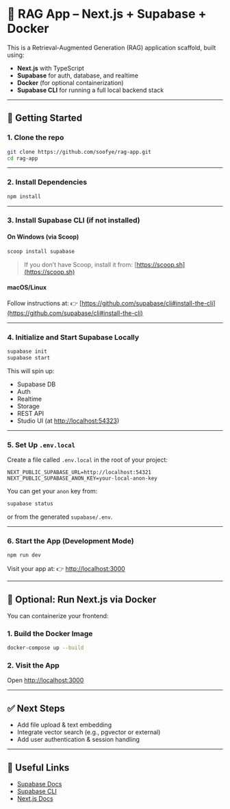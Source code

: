 # 🧠 RAG App – Next.js + Supabase + Docker

This is a Retrieval-Augmented Generation (RAG) application scaffold, built using:

* **Next.js** with TypeScript
* **Supabase** for auth, database, and realtime
* **Docker** (for optional containerization)
* **Supabase CLI** for running a full local backend stack

---

## 🚀 Getting Started

### 1. Clone the repo

```bash
git clone https://github.com/soofye/rag-app.git
cd rag-app
```

---

### 2. Install Dependencies

```bash
npm install
```

---

### 3. Install Supabase CLI (if not installed)

#### On Windows (via Scoop)

```bash
scoop install supabase
```

> If you don’t have Scoop, install it from: [https://scoop.sh](https://scoop.sh)

#### macOS/Linux

Follow instructions at:
👉 [https://github.com/supabase/cli#install-the-cli](https://github.com/supabase/cli#install-the-cli)

---

### 4. Initialize and Start Supabase Locally

```bash
supabase init
supabase start
```

This will spin up:

* Supabase DB
* Auth
* Realtime
* Storage
* REST API
* Studio UI (at [http://localhost:54323](http://localhost:54323))

---

### 5. Set Up `.env.local`

Create a file called `.env.local` in the root of your project:

```env
NEXT_PUBLIC_SUPABASE_URL=http://localhost:54321
NEXT_PUBLIC_SUPABASE_ANON_KEY=your-local-anon-key
```

You can get your `anon` key from:

```bash
supabase status
```

or from the generated `supabase/.env`.

---

### 6. Start the App (Development Mode)

```bash
npm run dev
```

Visit your app at:
👉 [http://localhost:3000](http://localhost:3000)

---

## 🐳 Optional: Run Next.js via Docker

You can containerize your frontend:

### 1. Build the Docker Image

```bash
docker-compose up --build
```

### 2. Visit the App

Open [http://localhost:3000](http://localhost:3000)

---

## ✅ Next Steps

* Add file upload & text embedding
* Integrate vector search (e.g., pgvector or external)
* Add user authentication & session handling
---

## 📎 Useful Links

* [Supabase Docs](https://supabase.com/docs)
* [Supabase CLI](https://github.com/supabase/cli)
* [Next.js Docs](https://nextjs.org/docs)

